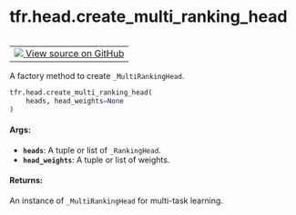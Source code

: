 <div itemscope itemtype="http://developers.google.com/ReferenceObject">
<meta itemprop="name" content="tfr.head.create_multi_ranking_head" />
<meta itemprop="path" content="Stable" />
</div>

# tfr.head.create_multi_ranking_head

<!-- Insert buttons and diff -->

<table class="tfo-notebook-buttons tfo-api" align="left">

<td>
  <a target="_blank" href="https://github.com/tensorflow/ranking/tree/master/tensorflow_ranking/python/head.py">
    <img src="https://www.tensorflow.org/images/GitHub-Mark-32px.png" />
    View source on GitHub
  </a>
</td></table>

A factory method to create `_MultiRankingHead`.

```python
tfr.head.create_multi_ranking_head(
    heads, head_weights=None
)
```

<!-- Placeholder for "Used in" -->

#### Args:

*   <b>`heads`</b>: A tuple or list of `_RankingHead`.
*   <b>`head_weights`</b>: A tuple or list of weights.

#### Returns:

An instance of `_MultiRankingHead` for multi-task learning.
